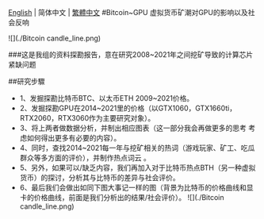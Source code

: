 [English](./README.md) | 简体中文 | [繁體中文](./README.zh-CT.md)
#Bitcoin~GPU 虚拟货币矿潮对GPU的影响以及社会反响

![](./Bitcoin candle_line.png)

###这是我组的资料探勘报告，意在研究2008~2021年之间挖矿导致的计算芯片紧缺问题

##研究步驟

- 1、发掘探勘比特币BTC、以太币ETH 2009~2021价格。
- 2、发掘探勘GPU在2014~2021里的价格（以GTX1060，GTX1660ti，RTX2060，RTX3060作为主要研究对象）。
- 3、将上两者做数据分析，并制出相应图表（这一部分我会再做更多的思考 考虑如何得出更多有必要的内容）。
- 4、同时，查找2014~2021每一年与挖矿相关的热词（游戏玩家、矿工、吃瓜群众等多方面的评价），并制作热点词云 。
- 5、另外，如果可以/缺乏内容，我们再加入对于比特币热点BTH（另一种虚拟货币）的探讨，分析其与比特币的差异与社会评价。
- 6、最后我们会做出如同下图大事记一样的图（背景为比特币的价格曲线和显卡的价格曲线，前面是我们分析出的结果/社会评价）。
![](./Bitcoin candle_line.png)
